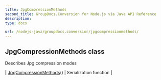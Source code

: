 ```yaml
---
title: JpgCompressionMethods
second_title: GroupDocs.Conversion for Node.js via Java API Reference
description: 
type: docs

url: /nodejs-java/groupdocs.conversion/jpgcompressionmethods/
---
```


## JpgCompressionMethods class

 Describes Jpg compression modes
 
| [JpgCompressionMethods](jpgcompressionmethods)() | Serialization function |
